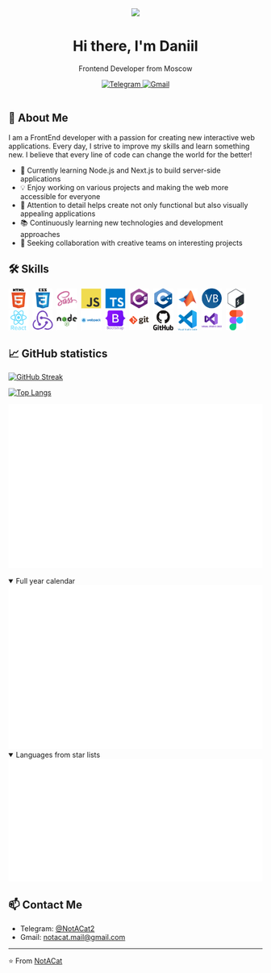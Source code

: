 <div id="header" align="center">
  <img src="https://media2.giphy.com/media/v1.Y2lkPTc5MGI3NjExMmtrb3N5cmV3MXFlcWRiNHhhNWNxODY2bWc2MXU0YzE1ejA4NGNpMyZlcD12MV9pbnRlcm5hbF9naWZfYnlfaWQmY3Q9cw/5eLDrEaRGHegx2FeF2/giphy.webp" width="100"/>
  <h1>Hi there, I'm  Daniil </h1>
  <p>Frontend Developer from Moscow</p>
</div>

<div id="socials" align="center">
  <a href="https://t.me/NotACat2">
    <img src="https://img.shields.io/badge/Telegram-2CA5E0?style=for-the-badge&logo=telegram&logoColor=white" alt="Telegram"/>
  </a>
  <a href="mailto:notacat.mail@gmail.com">
    <img src="https://img.shields.io/badge/Gmail-D14836?style=for-the-badge&logo=gmail&logoColor=white" alt="Gmail"/>
  </a>
</div>

<div align="center">
  <img src="https://komarev.com/ghpvc/?username=NotACat1&style=flat-square&color=blue" alt=""/>
</div>

## 🚀 About Me

I am a FrontEnd developer with a passion for creating new interactive web applications. Every day, I strive to improve my skills and learn something new. I believe that every line of code can change the world for the better!

- 🌱 Currently learning Node.js and Next.js to build server-side applications
- 💡 Enjoy working on various projects and making the web more accessible for everyone
- 🎨 Attention to detail helps create not only functional but also visually appealing applications
- 📚 Continuously learning new technologies and development approaches
- 👯 Seeking collaboration with creative teams on interesting projects

## 🛠️ Skills

<img src="https://github.com/devicons/devicon/blob/master/icons/html5/html5-original-wordmark.svg" title="HTML5" alt="HTML5" width="40" height="40"/>&nbsp;
<img src="https://github.com/devicons/devicon/blob/master/icons/css3/css3-original-wordmark.svg" title="CSS3" alt="CSS3" width="40" height="40"/>&nbsp;
<img src="https://github.com/devicons/devicon/blob/master/icons/sass/sass-original.svg" title="SASS" alt="SASS" width="40" height="40"/>&nbsp;
<img src="https://github.com/devicons/devicon/blob/master/icons/javascript/javascript-original.svg" title="JavaScript" alt="JavaScript" width="40" height="40"/>&nbsp;
<img src="https://github.com/devicons/devicon/blob/master/icons/typescript/typescript-original.svg" title="TypeScript" alt="TypeScript" width="40" height="40"/>&nbsp;
<img src="https://github.com/devicons/devicon/blob/master/icons/csharp/csharp-original.svg" title="C#" alt="C#" width="40" height="40"/>&nbsp;
<img src="https://github.com/devicons/devicon/blob/master/icons/cplusplus/cplusplus-original.svg" title="C++" alt="C++" width="40" height="40"/>&nbsp;
<img src="https://github.com/devicons/devicon/blob/master/icons/matlab/matlab-original.svg" title="MATLAB" alt="MATLAB" width="40" height="40"/>&nbsp;
<img src="https://github.com/devicons/devicon/blob/master/icons/visualbasic/visualbasic-original.svg" title="Microsoft Visual Basic" alt="Microsoft Visual Basic" width="40" height="40"/>&nbsp;
<img src="https://github.com/devicons/devicon/blob/master/icons/bash/bash-original.svg" title="Bash" alt="Bash" width="40" height="40"/>&nbsp;
<img src="https://github.com/devicons/devicon/blob/master/icons/react/react-original-wordmark.svg" title="React" alt="React" width="40" height="40"/>&nbsp;
<img src="https://github.com/devicons/devicon/blob/master/icons/redux/redux-original.svg" title="Redux" alt="Redux" width="40" height="40"/>&nbsp;
<img src="https://github.com/devicons/devicon/blob/master/icons/nodejs/nodejs-original-wordmark.svg" title="Node.js" alt="Node.js" width="40" height="40"/>&nbsp;
<img src="https://github.com/devicons/devicon/blob/master/icons/webpack/webpack-original-wordmark.svg" title="Webpack" alt="Webpack" width="40" height="40"/>&nbsp;
<img src="https://github.com/devicons/devicon/blob/master/icons/bootstrap/bootstrap-original-wordmark.svg" title="Bootstrap" alt="Bootstrap" width="40" height="40"/>&nbsp;
<img src="https://github.com/devicons/devicon/blob/master/icons/git/git-original-wordmark.svg" title="Git" alt="Git" width="40" height="40"/>&nbsp;
<img src="https://github.com/devicons/devicon/blob/master/icons/github/github-original-wordmark.svg" title="GitHub" alt="GitHub" width="40" height="40"/>&nbsp;
<img src="https://github.com/devicons/devicon/blob/master/icons/vscode/vscode-original-wordmark.svg" title="Visual Studio Code" alt="Visual Studio Code" width="40" height="40"/>&nbsp;
<img src="https://github.com/devicons/devicon/blob/master/icons/visualstudio/visualstudio-original-wordmark.svg" title="Visual Studio" alt="Visual Studio" width="40" height="40"/>&nbsp;
<img src="https://github.com/devicons/devicon/blob/master/icons/figma/figma-original.svg" title="Figma" alt="Figma" width="40" height="40"/>&nbsp;

## 📈 GitHub statistics

[![GitHub Streak](https://github-readme-streak-stats.herokuapp.com?user=NotACat1&border_radius=4.8&date_format=j%20M%5B%20Y%5D)](https://git.io/streak-stats)

[![Top Langs](https://github-readme-stats.vercel.app/api/top-langs/?username=NotACat1&layout=compact)](https://github.com/anuraghazra/github-readme-stats)

<img src="https://github.com/lowlighter/metrics/blob/examples/metrics.plugin.isocalendar.fullyear.svg" alt=""></img>

<details open><summary>Full year calendar</summary><img src="https://github.com/lowlighter/metrics/blob/examples/metrics.plugin.isocalendar.fullyear.svg" alt=""></img></details>

<details open><summary>Languages from star lists</summary><img src="https://github.com/lowlighter/metrics/blob/examples/metrics.plugin.starlists.languages.svg" alt=""></img></details>

<!-- BLOG-POST-LIST:START -->
<!-- BLOG-POST-LIST:END -->

## 📫 Contact Me

- Telegram: [@NotACat2](https://t.me/NotACat2)
- Gmail: [notacat.mail@gmail.com](https://twitter.com/ваш_профиль)

---

⭐️ From [NotACat](https://github.com/NotACat1)
